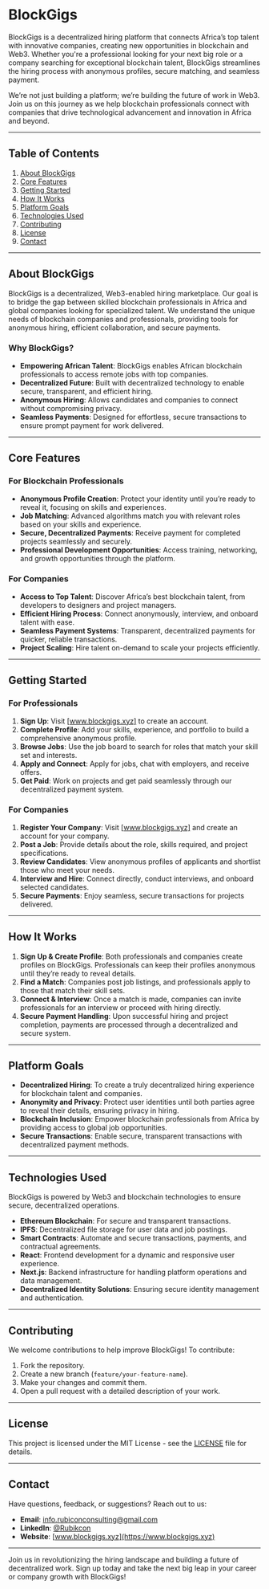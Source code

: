 # BlockGigs

BlockGigs is a decentralized hiring platform that connects Africa’s top talent with innovative companies, creating new opportunities in blockchain and Web3. Whether you're a professional looking for your next big role or a company searching for exceptional blockchain talent, BlockGigs streamlines the hiring process with anonymous profiles, secure matching, and seamless payment.

We’re not just building a platform; we’re building the future of work in Web3. Join us on this journey as we help blockchain professionals connect with companies that drive technological advancement and innovation in Africa and beyond.

---

## Table of Contents

1. [About BlockGigs](#about-blockgigs)
2. [Core Features](#core-features)
3. [Getting Started](#getting-started)
4. [How It Works](#how-it-works)
5. [Platform Goals](#platform-goals)
6. [Technologies Used](#technologies-used)
7. [Contributing](#contributing)
8. [License](#license)
9. [Contact](#contact)

---

## About BlockGigs

BlockGigs is a decentralized, Web3-enabled hiring marketplace. Our goal is to bridge the gap between skilled blockchain professionals in Africa and global companies looking for specialized talent. We understand the unique needs of blockchain companies and professionals, providing tools for anonymous hiring, efficient collaboration, and secure payments.

### Why BlockGigs?

- **Empowering African Talent**: BlockGigs enables African blockchain professionals to access remote jobs with top companies.
- **Decentralized Future**: Built with decentralized technology to enable secure, transparent, and efficient hiring.
- **Anonymous Hiring**: Allows candidates and companies to connect without compromising privacy.
- **Seamless Payments**: Designed for effortless, secure transactions to ensure prompt payment for work delivered.

---

## Core Features

### For Blockchain Professionals
- **Anonymous Profile Creation**: Protect your identity until you’re ready to reveal it, focusing on skills and experiences.
- **Job Matching**: Advanced algorithms match you with relevant roles based on your skills and experience.
- **Secure, Decentralized Payments**: Receive payment for completed projects seamlessly and securely.
- **Professional Development Opportunities**: Access training, networking, and growth opportunities through the platform.

### For Companies
- **Access to Top Talent**: Discover Africa’s best blockchain talent, from developers to designers and project managers.
- **Efficient Hiring Process**: Connect anonymously, interview, and onboard talent with ease.
- **Seamless Payment Systems**: Transparent, decentralized payments for quicker, reliable transactions.
- **Project Scaling**: Hire talent on-demand to scale your projects efficiently.

---

## Getting Started

### For Professionals
1. **Sign Up**: Visit [www.blockgigs.xyz] to create an account.
2. **Complete Profile**: Add your skills, experience, and portfolio to build a comprehensive anonymous profile.
3. **Browse Jobs**: Use the job board to search for roles that match your skill set and interests.
4. **Apply and Connect**: Apply for jobs, chat with employers, and receive offers.
5. **Get Paid**: Work on projects and get paid seamlessly through our decentralized payment system.

### For Companies
1. **Register Your Company**: Visit [www.blockgigs.xyz] and create an account for your company.
2. **Post a Job**: Provide details about the role, skills required, and project specifications.
3. **Review Candidates**: View anonymous profiles of applicants and shortlist those who meet your needs.
4. **Interview and Hire**: Connect directly, conduct interviews, and onboard selected candidates.
5. **Secure Payments**: Enjoy seamless, secure transactions for projects delivered.

---

## How It Works

1. **Sign Up & Create Profile**: Both professionals and companies create profiles on BlockGigs. Professionals can keep their profiles anonymous until they’re ready to reveal details.
2. **Find a Match**: Companies post job listings, and professionals apply to those that match their skill sets.
3. **Connect & Interview**: Once a match is made, companies can invite professionals for an interview or proceed with hiring directly.
4. **Secure Payment Handling**: Upon successful hiring and project completion, payments are processed through a decentralized and secure system.

---

## Platform Goals

- **Decentralized Hiring**: To create a truly decentralized hiring experience for blockchain talent and companies.
- **Anonymity and Privacy**: Protect user identities until both parties agree to reveal their details, ensuring privacy in hiring.
- **Blockchain Inclusion**: Empower blockchain professionals from Africa by providing access to global job opportunities.
- **Secure Transactions**: Enable secure, transparent transactions with decentralized payment methods.

---

## Technologies Used

BlockGigs is powered by Web3 and blockchain technologies to ensure secure, decentralized operations.

- **Ethereum Blockchain**: For secure and transparent transactions.
- **IPFS**: Decentralized file storage for user data and job postings.
- **Smart Contracts**: Automate and secure transactions, payments, and contractual agreements.
- **React**: Frontend development for a dynamic and responsive user experience.
- **Next.js**: Backend infrastructure for handling platform operations and data management.
- **Decentralized Identity Solutions**: Ensuring secure identity management and authentication.

---

## Contributing

We welcome contributions to help improve BlockGigs! To contribute:

1. Fork the repository.
2. Create a new branch (`feature/your-feature-name`).
3. Make your changes and commit them.
4. Open a pull request with a detailed description of your work.

---

## License

This project is licensed under the MIT License - see the [LICENSE](./LICENSE) file for details.

---

## Contact

Have questions, feedback, or suggestions? Reach out to us:

- **Email**: [info.rubiconconsulting@gmail.com](mailto:info.rubiconconsulting@gmail.com)  
- **LinkedIn**: [@Rubikcon](https://www.linkedin.com/company/rubicon-consults/)  
- **Website**: [www.blockgigs.xyz](https://www.blockgigs.xyz)

---

Join us in revolutionizing the hiring landscape and building a future of decentralized work. Sign up today and take the next big leap in your career or company growth with BlockGigs!
